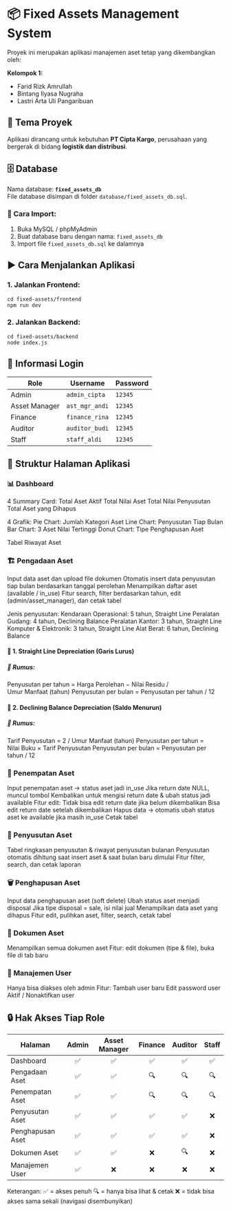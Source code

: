 # 📦 Fixed Assets Management System

Proyek ini merupakan aplikasi manajemen aset tetap yang dikembangkan oleh:

**Kelompok 1:**
- Farid Rizk Amrullah  
- Bintang Ilyasa Nugraha  
- Lastri Arta Uli Pangaribuan

## 🏢 Tema Proyek
Aplikasi dirancang untuk kebutuhan **PT Cipta Kargo**, perusahaan yang bergerak di bidang **logistik dan distribusi**.

## 🗄️ Database
Nama database: **`fixed_assets_db`**  
File database disimpan di folder `database/fixed_assets_db.sql`.

### 🎯 Cara Import:
1. Buka MySQL / phpMyAdmin
2. Buat database baru dengan nama: `fixed_assets_db`
3. Import file `fixed_assets_db.sql` ke dalamnya

## ▶️ Cara Menjalankan Aplikasi

### 1. Jalankan **Frontend**:
```
cd fixed-assets/frontend
npm run dev
```

### 2. Jalankan **Backend**:
```
cd fixed-assets/backend
node index.js
```

## 🔐 Informasi Login
| Role          | Username       | Password |
| ------------- | -------------- | -------- |
| Admin         | `admin_cipta`  | `12345`  |
| Asset Manager | `ast_mgr_andi` | `12345`  |
| Finance       | `finance_rina` | `12345`  |
| Auditor       | `auditor_budi` | `12345`  |
| Staff         | `staff_aldi`   | `12345`  |

## 🧭 Struktur Halaman Aplikasi
### 📊 Dashboard
4 Summary Card:
Total Aset Aktif
Total Nilai Aset
Total Nilai Penyusutan
Total Aset yang Dihapus

4 Grafik:
Pie Chart: Jumlah Kategori Aset
Line Chart: Penyusutan Tiap Bulan
Bar Chart: 3 Aset Nilai Tertinggi
Donut Chart: Tipe Penghapusan Aset

Tabel Riwayat Aset

### 🏗️ Pengadaan Aset
Input data aset dan upload file dokumen
Otomatis insert data penyusutan tiap bulan berdasarkan tanggal perolehan
Menampilkan daftar aset (available / in_use)
Fitur search, filter berdasarkan tahun, edit (admin/asset_manager), dan cetak tabel

Jenis penyusutan:
Kendaraan Operasional: 5 tahun, Straight Line
Peralatan Gudang: 4 tahun, Declining Balance
Peralatan Kantor: 3 tahun, Straight Line
Komputer & Elektronik: 3 tahun, Straight Line
Alat Berat: 6 tahun, Declining Balance

#### 📘 1. Straight Line Depreciation (Garis Lurus)
##### 🧮 Rumus:
Penyusutan per tahun = Harga Perolehan − Nilai Residu / Umur Manfaat (tahun)
Penyusutan per bulan = Penyusutan per tahun / 12

#### 📘 2. Declining Balance Depreciation (Saldo Menurun)
##### 🧮 Rumus:
Tarif Penyusutan = 2 / Umur Manfaat (tahun)
Penyusutan per tahun = Nilai Buku × Tarif Penyusutan
Penyusutan per bulan = Penyusutan per tahun / 12

### 🧾 Penempatan Aset
Input penempatan aset → status aset jadi in_use
Jika return date NULL, muncul tombol Kembalikan untuk mengisi return date & ubah status jadi available
Fitur edit:
Tidak bisa edit return date jika belum dikembalikan
Bisa edit return date setelah dikembalikan
Hapus data → otomatis ubah status aset ke available jika masih in_use
Cetak tabel

### 🧮 Penyusutan Aset
Tabel ringkasan penyusutan & riwayat penyusutan bulanan
Penyusutan otomatis dihitung saat insert aset & saat bulan baru dimulai
Fitur filter, search, dan cetak laporan

### 🗑️ Penghapusan Aset
Input data penghapusan aset (soft delete)
Ubah status aset menjadi disposal
Jika tipe disposal = sale, isi nilai jual
Menampilkan data aset yang dihapus
Fitur edit, pulihkan aset, filter, search, cetak tabel

### 📂 Dokumen Aset
Menampilkan semua dokumen aset
Fitur: edit dokumen (tipe & file), buka file di tab baru

### 👤 Manajemen User
Hanya bisa diakses oleh admin
Fitur:
Tambah user baru
Edit password user
Aktif / Nonaktifkan user

## 🔒 Hak Akses Tiap Role
| Halaman          | Admin | Asset Manager | Finance | Auditor | Staff |
| ---------------- | :---: | :-----------: | :-----: | :-----: | :---: |
| Dashboard        |   ✅   |       ✅       |    ✅    |    ✅    |   ✅   |
| Pengadaan Aset   |   ✅   |       ✅       |    🔍   |    🔍   |   🔍  |
| Penempatan Aset  |   ✅   |       ✅       |    🔍   |    🔍   |   🔍  |
| Penyusutan Aset  |   ✅   |       ✅       |    ✅    |    ✅    |   ❌   |
| Penghapusan Aset |   ✅   |       ✅       |    ✅    |    ✅    |   ❌   |
| Dokumen Aset     |   ✅   |       ✅       |    ❌    |    🔍   |   ❌   |
| Manajemen User   |   ✅   |       ❌       |    ❌    |    ❌    |   ❌   |
Keterangan:
✅ = akses penuh
🔍 = hanya bisa lihat & cetak
❌ = tidak bisa akses sama sekali (navigasi disembunyikan)
